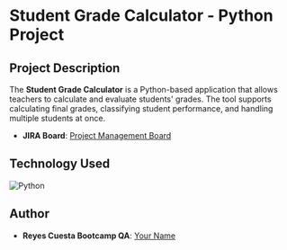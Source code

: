 # Student Grade Calculator - Python Project



## Project Description
The **Student Grade Calculator** is a Python-based application that allows teachers to calculate and evaluate students' grades. The tool supports calculating final grades, classifying student performance, and handling multiple students at once. 

- **JIRA Board**: [Project Management Board](<link_to_your_jira_project>)

## Technology Used
![Python](https://img.shields.io/badge/Language-Python-blue)

## Author

- **Reyes Cuesta Bootcamp QA**: [Your Name](<link_to_your_linkedin_profile>)
